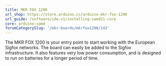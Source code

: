```yaml
---
title: MKR FOX 1200
url_shop: https://store.arduino.cc/arduino-mkr-fox-1200
url_guide: /software/ide-v1/installing-samd21-core
core: arduino:samd
forumCategorySlug: '/mkr-boards/mkrfox1200/142'
---
```


The MKR FOX 1200 is your entry point to start working with the European Sigfox networks. The board can easily be added to the Sigfox infrastructure. It also features very low power consumption, and is designed to run on batteries for a longer period of time.